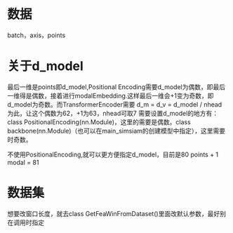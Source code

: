# 数据
batch，axis，points

# 关于d_model
最后一维是points即d_model,Positional Encoding需要d_model为偶数，即最后一维得是偶数，接着进行modalEmbedding.这样最后一维会+1变为奇数，即d_model为奇数。而TransformerEncoder需要 d_m = d_v = d_model / nhead  为此，让这个偶数为62，+1为63，nhead可取7
需要设置d_model的地方有：class PositionalEncoding(nn.Module)，这里的需要是偶数。class backbone(nn.Module)（也可以在main_simsiam的创建模型中指定），这里需要时奇数。

不使用PositionalEncoding,就可以更方便指定d_model，目前是80 points + 1 modal = 81 

# 数据集
想要改窗口长度，就去class GetFeaWinFromDataset()里面改默认参数，最好别在调用时指定
